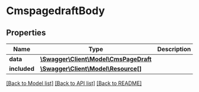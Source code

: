 # CmspagedraftBody

## Properties
Name | Type | Description | Notes
------------ | ------------- | ------------- | -------------
**data** | [**\Swagger\Client\Model\CmsPageDraft**](CmsPageDraft.md) |  | [optional] 
**included** | [**\Swagger\Client\Model\Resource[]**](Resource.md) |  | [optional] 

[[Back to Model list]](../../README.md#documentation-for-models) [[Back to API list]](../../README.md#documentation-for-api-endpoints) [[Back to README]](../../README.md)


